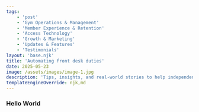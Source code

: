 ```yaml
---
tags: 
    - 'post'
    - 'Gym Operations & Management'
    - 'Member Experience & Retention'
    - 'Access Technology'
    - 'Growth & Marketing'
    - 'Updates & Features'
    - 'Testimonials'
layout: 'base.njk'
title: 'Automating front desk duties'
date: 2025-05-23
image: /assets/images/image-1.jpg
description: 'Tips, insights, and real-world stories to help independent gym owners simplify operations, boost member experience, and grow with smart access technology.'
templateEngineOverride: njk,md
---
```


### Hello World

